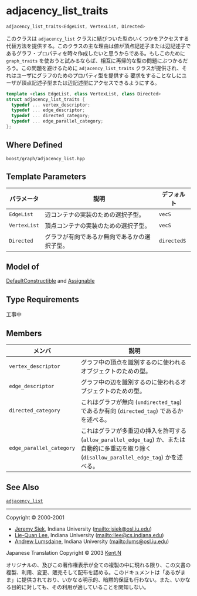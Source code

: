 # adjacency_list_traits
```cpp
adjacency_list_traits<EdgeList, VertexList, Directed>
```

このクラスは `adjacency_list` クラスに結びついた型のいくつかをアクセスする代替方法を提供する。このクラスの主な理由は値が頂点記述子または辺記述子であるグラフ・プロパティを時々作成したいと思うからである。もしこのために `graph_traits` を使おうと試みるならば、相互に再帰的な型の問題にぶつかるだろう。この問題を避けるために `adjacency_list_traits` クラスが提供され、それはユーザにグラフのためのプロパティ型を提供する 要求をすることなしにユーザが頂点記述子型または辺記述型にアクセスできるようにする。

```cpp
template <class EdgeList, class VertexList, class Directed>
struct adjacency_list_traits {
  typedef ... vertex_descriptor;
  typedef ... edge_descriptor;
  typedef ... directed_category;
  typedef ... edge_parallel_category;
};
```


## Where Defined
`boost/graph/adjacency_list.hpp`


## Template Parameters

| パラメータ   | 説明 | デフォルト |
|--------------|------|------------|
| `EdgeList`   | 辺コンテナの実装のための選択子型。   | `vecS` |
| `VertexList` | 頂点コンテナの実装のための選択子型。 | `vecS` |
| `Directed`   | グラフが有向であるか無向であるかの選択子型。 | `directedS` |


## Model of
[DefaultConstructible](http://www.sgi.com/tech/stl/DefaultConstructible.html) and [Assignable](http://www.sgi.com/tech/stl/Assignable.html)


## Type Requirements
工事中


## Members

| メンバ | 説明 |
|--------|------|
| `vertex_descriptor` | グラフ中の頂点を識別するのに使われるオブジェクトのための型。 |
| `edge_descriptor`   | グラフ中の辺を識別するのに使われるオブジェクトのための型。
| `directed_category` | これはグラフが無向 (`undirected_tag`) であるか有向 (`directed_tag`) であるかを述べる。 |
| `edge_parallel_category` | これはグラフが多重辺の挿入を許可する (`allow_parallel_edge_tag`) か、または自動的に多重辺を取り除く (`disallow_parallel_edge_tag`) かを述べる。 |


## See Also
[`adjacency_list`](adjacency_list.md)


***
Copyright © 2000-2001

- [Jeremy Siek](http://www.boost.org/doc/libs/1_31_0/people/jeremy_siek.htm), Indiana University (<mailto:jsiek@osl.iu.edu>)
- [Lie-Quan Lee](http://www.boost.org/doc/libs/1_31_0/people/liequan_lee.htm), Indiana University (<mailto:llee@cs.indiana.edu>)
- [Andrew Lumsdaine](http://www.osl.iu.edu/~lums), Indiana University (<mailto:lums@osl.iu.edu>)

Japanese Translation Copyright © 2003 [Kent.N](mailto:kn@mm.neweb.ne.jp)

オリジナルの、及びこの著作権表示が全ての複製の中に現れる限り、この文書の複製、利用、変更、販売そして配布を認める。このドキュメントは「あるがまま」に提供されており、いかなる明示的、暗黙的保証も行わない。また、いかなる目的に対しても、その利用が適していることを関知しない。

